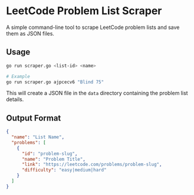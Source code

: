# LeetCode Problem List Scraper

A simple command-line tool to scrape LeetCode problem lists and save them as JSON files.

## Usage

```bash
go run scraper.go <list-id> <name>

# Example
go run scraper.go ajpcecv6 "Blind 75"
```

This will create a JSON file in the `data` directory containing the problem list details.

## Output Format
```json
{
  "name": "List Name",
  "problems": [
    {
      "id": "problem-slug",
      "name": "Problem Title",
      "link": "https://leetcode.com/problems/problem-slug",
      "difficulty": "easy|medium|hard"
    }
  ]
}
```
